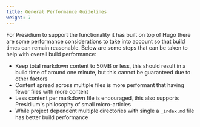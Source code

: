 ```yaml
---
title: General Performance Guidelines
weight: 7
---
```


For Presidium to support the functionality it has built on top of Hugo there are some performance considerations to take into account so that build times can remain reasonable. Below are some steps that can be taken to help with overall build performance:

- Keep total markdown content to 50MB or less, this should result in a build time of around one minute, but this cannot be guaranteed due to other factors
- Content spread across multiple files is more performant that having fewer files with more content
- Less content per markdown file is encouraged, this also supports Presidium's philosophy of small micro-articles
- While project dependent multiple directories with single a `_index.md` file has better build performance
